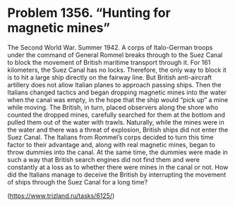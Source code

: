 # Problem 1356. “Hunting for magnetic mines”

The Second World War. Summer 1942. A corps of Italo-German troops under the command of General Rommel breaks through to the Suez Canal to block the movement of British maritime transport through it. For 161 kilometers, the Suez Canal has no locks. Therefore, the only way to block it is to hit a large ship directly on the fairway line. But British anti-aircraft artillery does not allow Italian planes to approach passing ships. Then the Italians changed tactics and began dropping magnetic mines into the water when the canal was empty, in the hope that the ship would “pick up” a mine while moving. The British, in turn, placed observers along the shore who counted the dropped mines, carefully searched for them at the bottom and pulled them out of the water with trawls. Naturally, while the mines were in the water and there was a threat of explosion, British ships did not enter the Suez Canal. The Italians from Rommel’s corps decided to turn this time factor to their advantage and, along with real magnetic mines, began to throw dummies into the canal. At the same time, the dummies were made in such a way that British search engines did not find them and were constantly at a loss as to whether there were mines in the canal or not. How did the Italians manage to deceive the British by interrupting the movement of ships through the Suez Canal for a long time?

(https://www.trizland.ru/tasks/6125/)